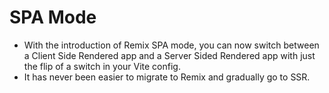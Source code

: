 # SPA Mode

- With the introduction of Remix SPA mode, you can now switch between a Client Side Rendered app and a Server Sided Rendered app with just the flip of a switch in your Vite config. 
- It has never been easier to migrate to Remix and gradually go to SSR.